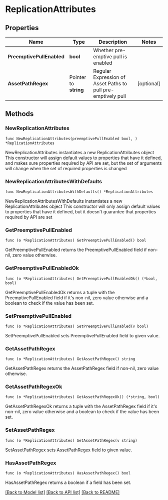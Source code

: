 # ReplicationAttributes

## Properties

Name | Type | Description | Notes
------------ | ------------- | ------------- | -------------
**PreemptivePullEnabled** | **bool** | Whether pre-emptive pull is enabled | 
**AssetPathRegex** | Pointer to **string** | Regular Expression of Asset Paths to pull pre-emptively pull | [optional] 

## Methods

### NewReplicationAttributes

`func NewReplicationAttributes(preemptivePullEnabled bool, ) *ReplicationAttributes`

NewReplicationAttributes instantiates a new ReplicationAttributes object
This constructor will assign default values to properties that have it defined,
and makes sure properties required by API are set, but the set of arguments
will change when the set of required properties is changed

### NewReplicationAttributesWithDefaults

`func NewReplicationAttributesWithDefaults() *ReplicationAttributes`

NewReplicationAttributesWithDefaults instantiates a new ReplicationAttributes object
This constructor will only assign default values to properties that have it defined,
but it doesn't guarantee that properties required by API are set

### GetPreemptivePullEnabled

`func (o *ReplicationAttributes) GetPreemptivePullEnabled() bool`

GetPreemptivePullEnabled returns the PreemptivePullEnabled field if non-nil, zero value otherwise.

### GetPreemptivePullEnabledOk

`func (o *ReplicationAttributes) GetPreemptivePullEnabledOk() (*bool, bool)`

GetPreemptivePullEnabledOk returns a tuple with the PreemptivePullEnabled field if it's non-nil, zero value otherwise
and a boolean to check if the value has been set.

### SetPreemptivePullEnabled

`func (o *ReplicationAttributes) SetPreemptivePullEnabled(v bool)`

SetPreemptivePullEnabled sets PreemptivePullEnabled field to given value.


### GetAssetPathRegex

`func (o *ReplicationAttributes) GetAssetPathRegex() string`

GetAssetPathRegex returns the AssetPathRegex field if non-nil, zero value otherwise.

### GetAssetPathRegexOk

`func (o *ReplicationAttributes) GetAssetPathRegexOk() (*string, bool)`

GetAssetPathRegexOk returns a tuple with the AssetPathRegex field if it's non-nil, zero value otherwise
and a boolean to check if the value has been set.

### SetAssetPathRegex

`func (o *ReplicationAttributes) SetAssetPathRegex(v string)`

SetAssetPathRegex sets AssetPathRegex field to given value.

### HasAssetPathRegex

`func (o *ReplicationAttributes) HasAssetPathRegex() bool`

HasAssetPathRegex returns a boolean if a field has been set.


[[Back to Model list]](../README.md#documentation-for-models) [[Back to API list]](../README.md#documentation-for-api-endpoints) [[Back to README]](../README.md)


